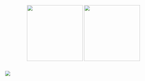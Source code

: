 <div align="center">
  <img height="180em" src="https://github-readme-stats.vercel.app/api?username=XdStarr&show_icons=true&theme=dark&include_all_commits=true&count_private=true"/>
  <img height="180em" src="https://github-readme-stats.vercel.app/api/top-langs/?username=XdStarr&layout=compact&langs_count=7&theme=dark"/>
</div>
  
  ##
 
<div> 
  <img align="center" src="https://user-images.githubusercontent.com/54508663/174858523-8d817045-7770-4892-ad96-b407bb5744c7.svg">
</div>
